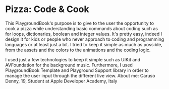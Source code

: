 # Pizza: Code & Cook
This PlaygroundBook's purpose is to give to the user the opportunity to cook a pizza while understanding basic commands about coding such as for loops, dictionaries, boolean and integer values. It's pretty easy, indeed I design it for kids or people who never approach to coding and programming languages or at least just a bit.  I tried to keep it simple as much as possible, from the assets and the colors to the animations and the coding logic. 

I used just a few technologies to keep it simple such as UIKit and AVFoundation for the background music. Furthermore, I used PlaygroundBook Template and Playground Support library in order to manage the user input through the different live view.  About me: Caruso Denny, 19, Student at Apple Developer Academy, Italy
